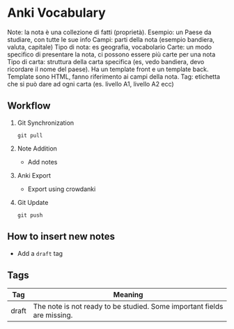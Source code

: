 # Anki Vocabulary

Note: la nota è una collezione di fatti (proprietà). Esempio: un Paese da studiare, con tutte le sue info 
Campi: parti della nota (esempio bandiera, valuta, capitale) 
Tipo di nota: es geografia, vocabolario 
Carte: un modo specifico di presentare la nota, ci possono essere più carte per una nota 
Tipo di carta: struttura della carta specifica (es, vedo bandiera, devo ricordare il nome del paese). Ha un template front e un template back. Template sono HTML, fanno riferimento ai campi della nota. 
Tag: etichetta che si può dare ad ogni carta (es. livello A1, livello A2 ecc)

## Workflow

1. Git Synchronization
   ```
   git pull
   ```

2. Note Addition
   - Add notes

3. Anki Export
   - Export using crowdanki

4. Git Update
   ```
   git push
   ```

## How to insert new notes
+ Add a `draft` tag

## Tags

| Tag   | Meaning                                                      |
| ----- | ------------------------------------------------------------ |
| draft | The note is not ready to be studied. Some important fields are missing. |

